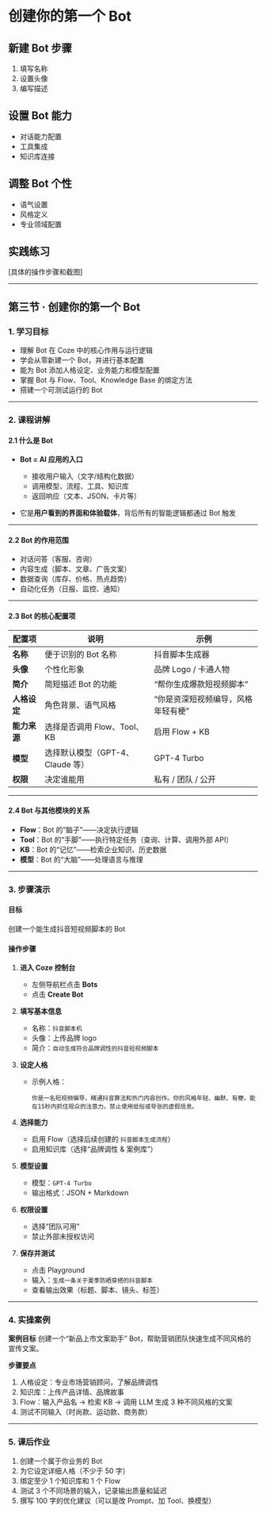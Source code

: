 # 创建你的第一个 Bot

## 新建 Bot 步骤
1. 填写名称
2. 设置头像
3. 编写描述

## 设置 Bot 能力
- 对话能力配置
- 工具集成
- 知识库连接

## 调整 Bot 个性
- 语气设置
- 风格定义
- 专业领域配置

## 实践练习
[具体的操作步骤和截图]

-------------

## **第三节 · 创建你的第一个 Bot**

### 1. 学习目标

* 理解 Bot 在 Coze 中的核心作用与运行逻辑
* 学会从零新建一个 Bot，并进行基本配置
* 能为 Bot 添加人格设定、业务能力和模型配置
* 掌握 Bot 与 Flow、Tool、Knowledge Base 的绑定方法
* 搭建一个可测试运行的 Bot

---

### 2. 课程讲解

#### 2.1 什么是 Bot

* **Bot = AI 应用的入口**

  * 接收用户输入（文字/结构化数据）
  * 调用模型、流程、工具、知识库
  * 返回响应（文本、JSON、卡片等）
* 它是**用户看到的界面和体验载体**，背后所有的智能逻辑都通过 Bot 触发

---

#### 2.2 Bot 的作用范围

* 对话问答（客服、咨询）
* 内容生成（脚本、文章、广告文案）
* 数据查询（库存、价格、热点趋势）
* 自动化任务（日报、监控、通知）

---

#### 2.3 Bot 的核心配置项

| 配置项      | 说明                     | 示例                 |
| -------- | ---------------------- | ------------------ |
| **名称**   | 便于识别的 Bot 名称           | 抖音脚本生成器            |
| **头像**   | 个性化形象                  | 品牌 Logo / 卡通人物     |
| **简介**   | 简短描述 Bot 的功能           | “帮你生成爆款短视频脚本”      |
| **人格设定** | 角色背景、语气风格              | “你是资深短视频编导，风格年轻有梗” |
| **能力来源** | 选择是否调用 Flow、Tool、KB    | 启用 Flow + KB       |
| **模型**   | 选择默认模型（GPT-4、Claude 等） | GPT-4 Turbo        |
| **权限**   | 决定谁能用                  | 私有 / 团队 / 公开       |

---

#### 2.4 Bot 与其他模块的关系

* **Flow**：Bot 的“脑子”——决定执行逻辑
* **Tool**：Bot 的“手脚”——执行特定任务（查询、计算、调用外部 API）
* **KB**：Bot 的“记忆”——检索企业知识、历史数据
* **模型**：Bot 的“大脑”——处理语言与推理

---

### 3. 步骤演示

#### 目标

创建一个能生成抖音短视频脚本的 Bot

#### 操作步骤

1. **进入 Coze 控制台**

   * 左侧导航栏点击 **Bots**
   * 点击 **Create Bot**

2. **填写基本信息**

   * 名称：`抖音脚本机`
   * 头像：上传品牌 logo
   * 简介：`自动生成符合品牌调性的抖音短视频脚本`

3. **设定人格**

   * 示例人格：

     ```
     你是一名短视频编导，精通抖音算法和热门内容创作。你的风格年轻、幽默、有梗，能在15秒内抓住观众的注意力。禁止使用低俗或夸张的虚假信息。
     ```

4. **选择能力**

   * 启用 Flow（选择后续创建的 `抖音脚本生成流程`）
   * 启用知识库（选择“品牌调性 & 案例库”）

5. **模型设置**

   * 模型：`GPT-4 Turbo`
   * 输出格式：JSON + Markdown

6. **权限设置**

   * 选择“团队可用”
   * 禁止外部未授权访问

7. **保存并测试**

   * 点击 Playground
   * 输入：`生成一条关于夏季防晒穿搭的抖音脚本`
   * 查看输出效果（标题、脚本、镜头、标签）

---

### 4. 实操案例

**案例目标**
创建一个“新品上市文案助手” Bot，帮助营销团队快速生成不同风格的宣传文案。

**步骤要点**

1. 人格设定：专业市场营销顾问，了解品牌调性
2. 知识库：上传产品详情、品牌故事
3. Flow：输入产品名 → 检索 KB → 调用 LLM 生成 3 种不同风格的文案
4. 测试不同输入（时尚款、运动款、商务款）

---

### 5. 课后作业

1. 创建一个属于你业务的 Bot
2. 为它设定详细人格（不少于 50 字）
3. 绑定至少 1 个知识库和 1 个 Flow
4. 测试 3 个不同场景的输入，记录输出质量和延迟
5. 撰写 100 字的优化建议（可以是改 Prompt、加 Tool、换模型）

